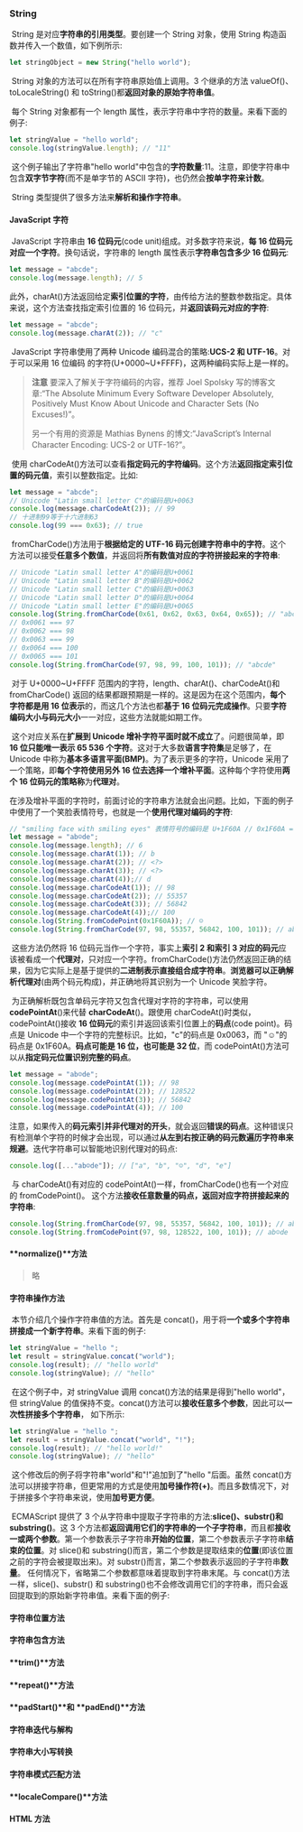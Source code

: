 ### **String**

​	String 是对应**字符串的引用类型**。要创建一个 String 对象，使用 String 构造函数并传入一个数值，如下例所示:

```javascript
let stringObject = new String("hello world");
```

​	String 对象的方法可以在所有字符串原始值上调用。3 个继承的方法 valueOf()、toLocaleString() 和 toString()都**返回对象的原始字符串值**。

​	每个 String 对象都有一个 length 属性，表示字符串中字符的数量。来看下面的例子:

```javascript
let stringValue = "hello world";
console.log(stringValue.length); // "11"
```

​	这个例子输出了字符串"hello world"中包含的**字符数量**:11。注意，即使字符串中包含**双字节字符**(而不是单字节的 ASCII 字符)，也仍然会**按单字符来计数**。

​	String 类型提供了很多方法来**解析和操作字符串**。

#### JavaScript 字符

​	JavaScript 字符串由 **16 位码元**(code unit)组成。对多数字符来说，**每 16 位码元对应一个字符**。换句话说，字符串的 length 属性表示**字符串包含多少 16 位码元**:

```javascript
let message = "abcde";
console.log(message.length); // 5
```

​	此外，charAt()方法返回给定**索引位置的字符**，由传给方法的整数参数指定。具体来说，这个方法查找指定索引位置的 16 位码元，并**返回该码元对应的字符**:

```javascript
let message = "abcde";
console.log(message.charAt(2)); // "c"
```

​	JavaScript 字符串使用了两种 Unicode 编码混合的策略:**UCS-2 和 UTF-16**。对于可以采用 16 位编码 的字符(U+0000~U+FFFF)，这两种编码实际上是一样的。

> **注意** 要深入了解关于字符编码的内容，推荐 Joel Spolsky 写的博客文章:“The Absolute Minimum Every Software Developer Absolutely, Positively Must Know About Unicode and Character Sets (No Excuses!)”。
>
> 另一个有用的资源是 Mathias Bynens 的博文:“JavaScript’s Internal Character Encoding: UCS-2 or UTF-16?”。

​	使用 charCodeAt()方法可以查看**指定码元的字符编码**。这个方法**返回指定索引位置的码元值**，索引以整数指定。比如:

```javascript
let message = "abcde";
// Unicode "Latin small letter C"的编码是U+0063 
console.log(message.charCodeAt(2)); // 99
// 十进制99等于十六进制63
console.log(99 === 0x63); // true
```

​	fromCharCode()方法用于**根据给定的 UTF-16 码元创建字符串中的字符**。这个方法可以接受**任意多个数值**，并返回将**所有数值对应的字符拼接起来的字符串**:

```javascript
// Unicode "Latin small letter A"的编码是U+0061
// Unicode "Latin small letter B"的编码是U+0062
// Unicode "Latin small letter C"的编码是U+0063
// Unicode "Latin small letter D"的编码是U+0064
// Unicode "Latin small letter E"的编码是U+0065
console.log(String.fromCharCode(0x61, 0x62, 0x63, 0x64, 0x65)); // "abcde"
// 0x0061 === 97
// 0x0062 === 98
// 0x0063 === 99
// 0x0064 === 100
// 0x0065 === 101
console.log(String.fromCharCode(97, 98, 99, 100, 101)); // "abcde"
```

​	对于 U+0000~U+FFFF 范围内的字符，length、charAt()、charCodeAt()和 fromCharCode() 返回的结果都跟预期是一样的。这是因为在这个范围内，**每个字符都是用 16 位表示**的，而这几个方法也都**基于 16 位码元完成操作**。只要**字符编码大小与码元大小**一一对应，这些方法就能如期工作。

​	这个对应关系在**扩展到 Unicode 增补字符平面时就不成立**了。问题很简单，即 **16 位只能唯一表示 65 536 个字符**。这对于大多数**语言字符集**是足够了，在 Unicode 中称为**基本多语言平面(BMP)**。为了表示更多的字符，Unicode 采用了一个策略，即**每个字符使用另外 16 位去选择一个增补平面**。这种每个字符使用**两个 16 位码元的策略称**为**代理对**。

​	在涉及增补平面的字符时，前面讨论的字符串方法就会出问题。比如，下面的例子中使用了一个笑脸表情符号，也就是一个**使用代理对编码的字符**:

```javascript
// "smiling face with smiling eyes" 表情符号的编码是 U+1F60A // 0x1F60A === 128522
let message = "ab☺de";
console.log(message.length); // 6 
console.log(message.charAt(1)); // b
console.log(message.charAt(2)); // <?>
console.log(message.charAt(3)); // <?>
console.log(message.charAt(4));// d
console.log(message.charCodeAt(1)); // 98
console.log(message.charCodeAt(2)); // 55357
console.log(message.charCodeAt(3)); // 56842
console.log(message.charCodeAt(4));// 100
console.log(String.fromCodePoint(0x1F60A)); // ☺
console.log(String.fromCharCode(97, 98, 55357, 56842, 100, 101)); // ab☺de
```

​	这些方法仍然将 16 位码元当作一个字符，事实上**索引 2 和索引 3 对应的码元**应该被看成一个**代理对**，只对应一个字符。fromCharCode()方法仍然返回正确的结果，因为它实际上是基于提供的**二进制表示直接组合成字符串**。**浏览器可以正确解析代理对**(由两个码元构成)，并正确地将其识别为一个 Unicode 笑脸字符。

​	为正确解析既包含单码元字符又包含代理对字符的字符串，可以使用 **codePointAt**()来代替 **charCodeAt**()。跟使用 charCodeAt()时类似，codePointAt()接收 **16 位码元**的索引并返回该索引位置上的**码点**(code point)。码点是 Unicode 中一个字符的完整标识。比如，"c"的码点是 0x0063，而 "☺"的码点是 0x1F60A。**码点可能是 16 位，也可能是 32 位**，而 codePointAt()方法可以从**指定码元位置识别完整的码点**。

```javascript
let message = "ab☺de";
console.log(message.codePointAt(1)); // 98
console.log(message.codePointAt(2)); // 128522
console.log(message.codePointAt(3)); // 56842
console.log(message.codePointAt(4)); // 100
```

​	注意，如果传入的**码元索引并非代理对的开头**，就会返回**错误的码点**。这种错误只有检测单个字符的时候才会出现，可以通过**从左到右按正确的码元数遍历字符串来规避**。迭代字符串可以智能地识别代理对的码点:

```javascript
console.log([..."ab☺de"]); // ["a", "b", "☺", "d", "e"]
```

​	与 charCodeAt()有对应的 codePointAt()一样，fromCharCode()也有一个对应的 fromCodePoint()。 这个方法**接收任意数量的码点，返回对应字符拼接起来的字符串**:

```javascript
console.log(String.fromCharCode(97, 98, 55357, 56842, 100, 101)); // ab☺de
console.log(String.fromCodePoint(97, 98, 128522, 100, 101)); // ab☺de
```

#### **normalize()**方法

> 略

#### 字符串操作方法

​	本节介绍几个操作字符串值的方法。首先是 concat()，用于将**一个或多个字符串拼接成一个新字符串**。来看下面的例子:

```javascript
let stringValue = "hello ";
let result = stringValue.concat("world");
console.log(result); // "hello world" 
console.log(stringValue); // "hello"
```

​	在这个例子中，对 stringValue 调用 concat()方法的结果是得到"hello world"，但 stringValue 的值保持不变。concat()方法可以**接收任意多个参数**，因此可以**一次性拼接多个字符串**， 如下所示:

```javascript
let stringValue = "hello ";
let result = stringValue.concat("world", "!");
console.log(result); // "hello world!" 
console.log(stringValue); // "hello"
```

​	这个修改后的例子将字符串"world"和"!"追加到了"hello "后面。虽然 concat()方法可以拼接字符串，但更常用的方式是使用**加号操作符(+)**。而且多数情况下，对于拼接多个字符串来说，使用**加号更方便**。

​	ECMAScript 提供了 3 个从字符串中提取子字符串的方法:**slice()、substr()和 substring()**。这 3 个方法都**返回调用它们的字符串的一个子字符串**，而且都**接收一或两个参数**。第一个参数表示子字符串**开始的位置**，第二个参数表示子字符串**结束的位置**。对 slice()和 substring()而言，第二个参数是提取结束的**位置**(即该位置之前的字符会被提取出来)。对 substr()而言，第二个参数表示返回的子字符串**数量**。 任何情况下，省略第二个参数都意味着提取到字符串末尾。与 concat()方法一样，slice()、substr() 和 substring()也不会修改调用它们的字符串，而只会返回提取到的原始新字符串值。来看下面的例子:

#### 字符串位置方法

#### 字符串包含方法

#### **trim()**方法

#### **repeat()**方法

#### **padStart()**和 **padEnd()**方法

#### 字符串迭代与解构

#### 字符串大小写转换

#### 字符串模式匹配方法

#### **localeCompare()**方法

#### HTML 方法

